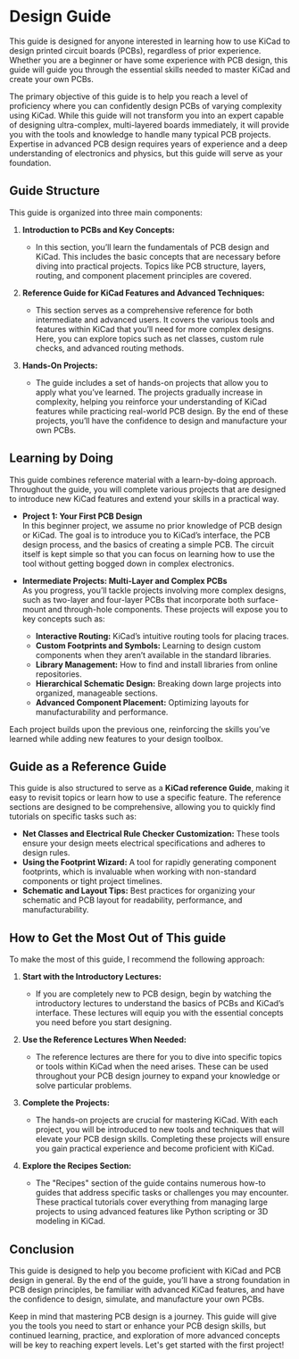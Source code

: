 # Design Guide 

This guide is designed for anyone interested in learning how to use KiCad to design printed circuit boards (PCBs), regardless of prior experience. Whether you are a beginner or have some experience with PCB design, this guide will guide you through the essential skills needed to master KiCad and create your own PCBs.

The primary objective of this guide is to help you reach a level of proficiency where you can confidently design PCBs of varying complexity using KiCad. While this guide will not transform you into an expert capable of designing ultra-complex, multi-layered boards immediately, it will provide you with the tools and knowledge to handle many typical PCB projects. Expertise in advanced PCB design requires years of experience and a deep understanding of electronics and physics, but this guide will serve as your foundation.

## Guide Structure

This guide is organized into three main components:

1. **Introduction to PCBs and Key Concepts:**
   - In this section, you’ll learn the fundamentals of PCB design and KiCad. This includes the basic concepts that are necessary before diving into practical projects. Topics like PCB structure, layers, routing, and component placement principles are covered.
   
2. **Reference Guide for KiCad Features and Advanced Techniques:**
   - This section serves as a comprehensive reference for both intermediate and advanced users. It covers the various tools and features within KiCad that you’ll need for more complex designs. Here, you can explore topics such as net classes, custom rule checks, and advanced routing methods.
   
3. **Hands-On Projects:**
   - The guide includes a set of hands-on projects that allow you to apply what you’ve learned. The projects gradually increase in complexity, helping you reinforce your understanding of KiCad features while practicing real-world PCB design. By the end of these projects, you’ll have the confidence to design and manufacture your own PCBs.

## Learning by Doing

This guide combines reference material with a learn-by-doing approach. Throughout the guide, you will complete various projects that are designed to introduce new KiCad features and extend your skills in a practical way.

- **Project 1: Your First PCB Design**  
  In this beginner project, we assume no prior knowledge of PCB design or KiCad. The goal is to introduce you to KiCad’s interface, the PCB design process, and the basics of creating a simple PCB. The circuit itself is kept simple so that you can focus on learning how to use the tool without getting bogged down in complex electronics.

- **Intermediate Projects: Multi-Layer and Complex PCBs**  
  As you progress, you’ll tackle projects involving more complex designs, such as two-layer and four-layer PCBs that incorporate both surface-mount and through-hole components. These projects will expose you to key concepts such as:
  - **Interactive Routing:** KiCad’s intuitive routing tools for placing traces.
  - **Custom Footprints and Symbols:** Learning to design custom components when they aren’t available in the standard libraries.
  - **Library Management:** How to find and install libraries from online repositories.
  - **Hierarchical Schematic Design:** Breaking down large projects into organized, manageable sections.
  - **Advanced Component Placement:** Optimizing layouts for manufacturability and performance.

Each project builds upon the previous one, reinforcing the skills you’ve learned while adding new features to your design toolbox.

## Guide as a Reference Guide

This guide is also structured to serve as a **KiCad reference Guide**, making it easy to revisit topics or learn how to use a specific feature. The reference sections are designed to be comprehensive, allowing you to quickly find tutorials on specific tasks such as:

- **Net Classes and Electrical Rule Checker Customization:** These tools ensure your design meets electrical specifications and adheres to design rules.
- **Using the Footprint Wizard:** A tool for rapidly generating component footprints, which is invaluable when working with non-standard components or tight project timelines.
- **Schematic and Layout Tips:** Best practices for organizing your schematic and PCB layout for readability, performance, and manufacturability.

## How to Get the Most Out of This guide

To make the most of this guide, I recommend the following approach:

1. **Start with the Introductory Lectures:**
   - If you are completely new to PCB design, begin by watching the introductory lectures to understand the basics of PCBs and KiCad’s interface. These lectures will equip you with the essential concepts you need before you start designing.

2. **Use the Reference Lectures When Needed:**
   - The reference lectures are there for you to dive into specific topics or tools within KiCad when the need arises. These can be used throughout your PCB design journey to expand your knowledge or solve particular problems.

3. **Complete the Projects:**
   - The hands-on projects are crucial for mastering KiCad. With each project, you will be introduced to new tools and techniques that will elevate your PCB design skills. Completing these projects will ensure you gain practical experience and become proficient with KiCad.

4. **Explore the Recipes Section:**
   - The "Recipes" section of the guide contains numerous how-to guides that address specific tasks or challenges you may encounter. These practical tutorials cover everything from managing large projects to using advanced features like Python scripting or 3D modeling in KiCad.

## Conclusion

This guide is designed to help you become proficient with KiCad and PCB design in general. By the end of the guide, you’ll have a strong foundation in PCB design principles, be familiar with advanced KiCad features, and have the confidence to design, simulate, and manufacture your own PCBs.

Keep in mind that mastering PCB design is a journey. This guide will give you the tools you need to start or enhance your PCB design skills, but continued learning, practice, and exploration of more advanced concepts will be key to reaching expert levels. Let's get started with the first project!